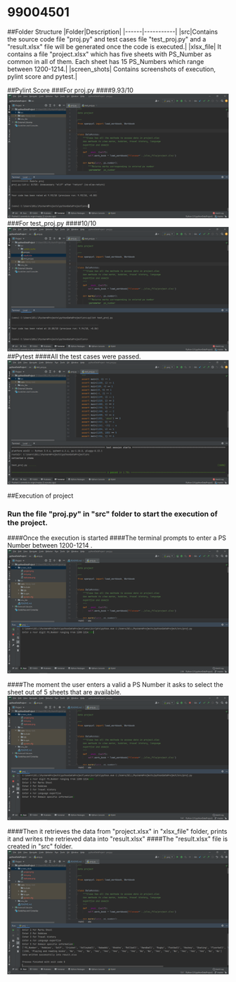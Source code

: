 # 99004501
##Folder Structure
|Folder|Description|
|------|-----------|
|src|Contains the source code file "proj.py" and test cases file "test_proj.py" and a "result.xlsx" file will be generated once the code is executed.|
|xlsx_file| It contains a file "project.xlsx" which has five sheets with PS_Number as common in all of them. Each sheet has 15 PS_Numbers which range between 1200-1214.|
|screen_shots| Contains screenshots of execution, pylint score and pytest.|


##Pylint Score
###For proj.py
####9.93/10
![project_pylint](screen_shots/project.png)
###For test_proj.py
####10/10
![test](screen_shots/test.png)
##Pytest
####All the test cases were passed.
![pytest](screen_shots/testcases.png)

##Execution of project
### Run the file "proj.py" in "src" folder to start the execution of the project.
####Once the execution is started
####The terminal prompts to enter a PS Number between 1200-1214 .
![entering_ps_num](screen_shots/step0.png)

####The moment the user enters a valid a PS Number it asks to select the sheet out of 5 sheets that are available.
![entering_sheet](screen_shots/step1.png)

####Then it retrieves the data from "project.xlsx" in "xlsx_file" folder, prints it and writes the retrieved data into "result.xlsx"
####The "result.xlsx" file is created in "src" folder.
![result](screen_shots/step2.png)